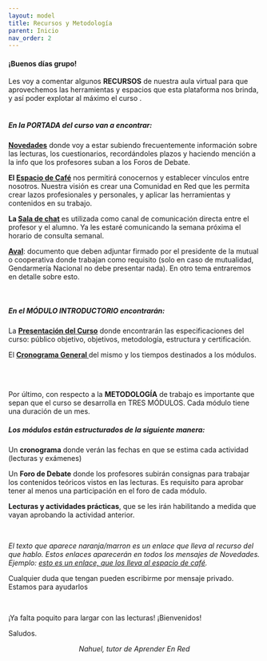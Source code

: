 ```yaml
---
layout: model
title: Recursos y Metodología
parent: Inicio
nav_order: 2
---
```

<h4><b>¡Buenos días grupo!</b></h4>
<p>Les voy a comentar algunos <b>RECURSOS</b> de nuestra aula virtual para que aprovechemos las herramientas y espacios que esta plataforma nos brinda, y así poder explotar al máximo el curso .<br><br></p>
<h5>En la <b>PORTADA</b> del curso van a encontrar:</h5>
<p><a href="FN" target="_blank" rel="noreferrer noopener"><b>Novedades</b></a> donde voy a estar subiendo frecuentemente información sobre las lecturas, los cuestionarios, recordándoles plazos y haciendo mención a la info que los profesores suban a los Foros de Debate.</p>
<p><b>El <a href="FC" target="_blank" rel="noreferrer noopener">Espacio de Café</a></b> nos permitirá conocernos y establecer vínculos entre nosotros. Nuestra visión es crear una Comunidad en Red que les permita crear lazos profesionales y personales, y aplicar las herramientas y contenidos en su trabajo.</p>
<p><b>La <a href="SC" target="_blank" rel="noreferrer noopener">Sala de chat</a> </b>es utilizada como canal de comunicación directa entre el profesor y el alumno. Ya les estaré comunicando la semana próxima el horario de consulta semanal.</p>
<p><b><a href="" target="_blank" rel="noreferrer noopener">Aval</a></b>: documento que deben adjuntar firmado por el presidente de la mutual o cooperativa donde trabajan como requisito (solo en caso de mutualidad, Gendarmería Nacional no debe presentar nada). En otro tema entraremos en detalle sobre esto.</p>
<p><br></p>
<h5>En el <b>MÓDULO INTRODUCTORIO</b> encontrarán:&nbsp;</h5>
<p>La <b><a href="" target="_blank" rel="noreferrer noopener">Presentación del Curso</a></b> donde encontrarán las especificaciones del curso: público objetivo, objetivos, metodología, estructura y certificación.</p>
<p>El <b><a href="" target="_blank" rel="noreferrer noopener">Cronograma General </a></b>del mismo y los tiempos destinados a los módulos.</p>
<p><br><br></p>
<p>Por último, con respecto a la <b>METODOLOGÍA</b> de trabajo es importante que sepan que el curso se desarrolla en TRES MÓDULOS. Cada módulo tiene una duración de un mes.</p>
<h5>Los módulos están estructurados de la siguiente manera:</h5>
<p>Un <b>cronograma</b> donde verán las fechas en que se estima cada actividad (lecturas y exámenes)</p>
<p>Un <b>Foro de Debate</b> donde los profesores subirán consignas para trabajar los contenidos teóricos vistos en las lecturas. Es requisito para aprobar tener al menos una participación en el foro de cada módulo.</p>
<p><b>Lecturas y actividades prácticas</b>, que se les irán habilitando a medida que vayan aprobando la actividad anterior.</p>
<p><br></p>
<p><i>El texto que aparece naranja/marron es un enlace que lleva al recurso del que hablo. Estos enlaces aparecerán en todos los mensajes de Novedades. Ejemplo: <a href="FC" target="_blank" rel="noreferrer noopener">esto es un enlace, que los lleva al espacio de café</a>.</i></p>
<p>Cualquier duda que tengan pueden escribirme por mensaje privado. Estamos para ayudarlos</p>
<p><br></p>
<p>¡Ya falta poquito para largar con las lecturas! ¡Bienvenidos!</p>
<p>Saludos.</p>
<p style="text-align:center;"><i>Nahuel, tutor de Aprender En Red</i></p>
